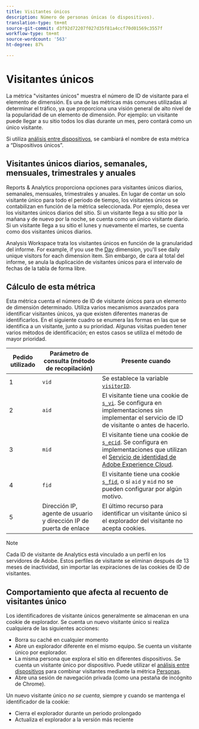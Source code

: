 ```yaml
---
title: Visitantes únicos
description: Número de personas únicas (o dispositivos).
translation-type: tm+mt
source-git-commit: d3f92d72207f027d35f81a4ccf70d01569c3557f
workflow-type: tm+mt
source-wordcount: '563'
ht-degree: 87%

---
```



# Visitantes únicos

La métrica &quot;visitantes únicos&quot; muestra el número de ID de visitante para el elemento de dimensión. Es una de las métricas más comunes utilizadas al determinar el tráfico, ya que proporciona una visión general de alto nivel de la popularidad de un elemento de dimensión. Por ejemplo: un visitante puede llegar a su sitio todos los días durante un mes, pero contará como un único visitante.

Si utiliza [análisis entre dispositivos](../cda/overview.md), se cambiará el nombre de esta métrica a “Dispositivos únicos”.

## Visitantes únicos diarios, semanales, mensuales, trimestrales y anuales

Reports &amp; Analytics proporciona opciones para visitantes únicos diarios, semanales, mensuales, trimestrales y anuales. En lugar de contar un solo visitante único para todo el periodo de tiempo, los visitantes únicos se contabilizan en función de la métrica seleccionada. Por ejemplo, desea ver los visitantes únicos diarios del sitio. Si un visitante llega a su sitio por la mañana y de nuevo por la noche, se cuenta como un único visitante diario. Si un visitante llega a su sitio el lunes y nuevamente el martes, se cuenta como dos visitantes únicos diarios.

Analysis Workspace trata los visitantes únicos en función de la granularidad del informe. For example, if you use the [Day](../dimensions/day.md) dimension, you&#39;ll see daily unique visitors for each dimension item. Sin embargo, de cara al total del informe, se anula la duplicación de visitantes únicos para el intervalo de fechas de la tabla de forma libre.

## Cálculo de esta métrica

Esta métrica cuenta el número de ID de visitante únicos para un elemento de dimensión determinado. Utiliza varios mecanismos avanzados para identificar visitantes únicos, ya que existen diferentes maneras de identificarlos. En el siguiente cuadro se enumera las formas en las que se identifica a un visitante, junto a su prioridad. Algunas visitas pueden tener varios métodos de identificación; en estos casos se utiliza el método de mayor prioridad.

| Pedido utilizado | Parámetro de consulta (método de recopilación) | Presente cuando |
| --- | --- | --- |
| 1 | `vid` | Se establece la variable [`visitorID`](/help/implement/vars/config-vars/visitorid.md). |
| 2 | `aid` | El visitante tiene una cookie de [`s_vi`](https://docs.adobe.com/content/help/es-ES/core-services/interface/ec-cookies/cookies-analytics.html). Se configura en implementaciones sin implementar el servicio de ID de visitante o antes de hacerlo. |
| 3 | `mid` | El visitante tiene una cookie de [`s_ecid`](https://docs.adobe.com/content/help/es-ES/core-services/interface/ec-cookies/cookies-analytics.html). Se configura en implementaciones que utilizan el [Servicio de identidad de Adobe Experience Cloud](https://docs.adobe.com/content/help/es-ES/id-service/using/home.html). |
| 4 | `fid` | El visitante tiene una cookie [`s_fid`](https://docs.adobe.com/content/help/es-ES/core-services/interface/ec-cookies/cookies-analytics.html), o si `aid` y `mid` no se pueden configurar por algún motivo. |
| 5 | Dirección IP, agente de usuario y dirección IP de puerta de enlace | El último recurso para identificar un visitante único si el explorador del visitante no acepta cookies. |

>[!NOTE]
>
>Cada ID de visitante de Analytics está vinculado a un perfil en los servidores de Adobe. Estos perfiles de visitante se eliminan después de 13 meses de inactividad, sin importar las expiraciones de las cookies de ID de visitantes.

## Comportamiento que afecta al recuento de visitantes único

Los identificadores de visitante únicos generalmente se almacenan en una cookie de explorador. Se cuenta un nuevo visitante único si realiza cualquiera de las siguientes acciones:

* Borra su caché en cualquier momento
* Abre un explorador diferente en el mismo equipo. Se cuenta un visitante único por explorador.
* La misma persona que explora el sitio en diferentes dispositivos. Se cuenta un visitante único por dispositivo. Puede utilizar el [análisis entre dispositivos](../cda/overview.md) para combinar visitantes mediante la métrica [Personas](people.md).
* Abre una sesión de navegación privada (como una pestaña de incógnito de Chrome).

Un nuevo visitante único *no se cuenta*, siempre y cuando se mantenga el identificador de la cookie:

* Cierra el explorador durante un periodo prolongado
* Actualiza el explorador a la versión más reciente
